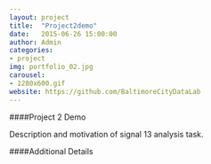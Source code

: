 ```yaml
---
layout: project
title:  "Project2demo"
date:   2015-06-26 15:00:00
author: Admin
categories:
- project
img: portfolio_02.jpg
carousel:
- 1280x600.gif
website: https://github.com/BaltimoreCityDataLab
---
```

####Project 2 Demo

Description and motivation of signal 13 analysis task.

####Additional Details